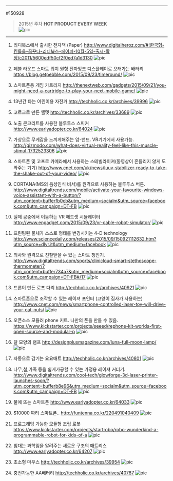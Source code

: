 
---  
#150928  
> 2015년 주차 **HOT PRODUCT EVERY WEEK**  
> ![pic](../image/MAIN.png)  

---  

1. 리디북스에서 출시한 전자책 (Paper)
http://www.digitalheroz.com/#!한국형-킨들을-꿈꾸다-리디북스-페이퍼-10월-5일-출시-확정/c2011/5600edf50cf2f0ed7a1d3130
![pic](../image/150928/1.png)

2. 페블 라운드 스마트 워치
원형 전자잉크 디스플레이로 오래가는 배터리
https://blog.getpebble.com/2015/09/23/timeround/
![pic](../image/150928/2.jpg)

3. 스마트폰용 게임 카트리지
http://thenextweb.com/gadgets/2015/09/21/you-might-need-a-cartridge-to-play-your-next-mobile-game/
![pic](../image/150928/3.png)

4. 13년간 타는 어린이용 자전거
http://techholic.co.kr/archives/39996
![pic](../image/150928/4.jpg)

5. 코르크로 만든 핼멧
http://techholic.co.kr/archives/33689
![pic](../image/150928/5.jpg)

6. 노출 콘크리트를 사용한 블루투스 스피커
http://www.earlyadopter.co.kr/64024
![pic](../image/150928/6.jpg)

7. 가상으로 무게감을 느끼게해주는 암-밴드. VR기기에서 사용가능.
http://gizmodo.com/what-does-virtual-reality-feel-like-this-muscle-stimul-1732523306
![pic](../image/150928/7.gif)

8. 스마트폰 및 고프로 카메라에서 사용하는 스테빌라이져(동영상이 흔들리지 않게 도와주는 기기)
http://www.cnet.com/uk/news/luuv-stabilizer-ready-to-take-the-shake-out-of-your-video/
![pic](../image/150928/8.png)

9. CORTANA(MS의 음성인식 비서)를 원격으로 사용하는 블루투스 버튼.
http://www.digitaltrends.com/mobile/activate-your-favourite-windows-voice-assistant-with-a-button/?utm_content=bufferfb0cb&utm_medium=socialm&utm_source=facebook.com&utm_campaign=DT-FB
![pic](../image/150928/9.png)

10. 실제 공중에서 이동하는 VR 헤드셋 시뮬레이터
http://www.engadget.com/2015/09/23/vr-cable-robot-simulator/
![pic](../image/150928/10.jpg)

11. 프린팅된 물체가 스스로 형태를 변경시키는 4-D technology
http://www.sciencedaily.com/releases/2015/09/150921112632.htm?utm_source=dlvr.it&utm_medium=facebook
![pic](../image/150928/11.jpg)

12. 의사와 원격으로 진찰받을 수 있는 스마트 청진기.
http://www.digitaltrends.com/sports/clinicloud-smart-stethoscope-thermometer/?utm_content=buffer734a7&utm_medium=socialm&utm_source=facebook.com&utm_campaign=DT-FB#/17
![pic](../image/150928/12.jpg)

13. 드론이 만든 로프 다리
http://techholic.co.kr/archives/40921
![pic](../image/150928/13.jpg)


14. 스마트폰으로 조작할 수 있는 레이져 포인터 (고양이 집사가 사용하는)
http://www.cnet.com/news/smartphone-controlled-laser-toy-will-drive-your-cat-nuts/
![pic](../image/150928/14.png)

15. 오픈소스 모듈러 phone 키트. 나만의 폰을 만들 수 있음. 
https://www.kickstarter.com/projects/seeed/rephone-kit-worlds-first-open-source-and-modular-p
![pic](../image/150928/15.jpg)


16. 달 모양의 램프
http://designplusmagazine.com/luna-full-moon-lamp/
![pic](../image/150928/16.png)

17. 자동으로 감기는 요요매트
http://techholic.co.kr/archives/40801
![pic](../image/150928/17.gif)

18. 나무,철,가죽 등을 쉽게가공할 수 있는 가정용 레이져 커터기.
http://www.digitaltrends.com/cool-tech/glowforge-3d-laser-printer-launches-soon/?utm_content=bufferb8e96&utm_medium=socialm&utm_source=facebook.com&utm_campaign=DT-FB
![pic](../image/150928/18.png)


19. 물에 뜨는 스마트폰
http://www.earlyadopter.co.kr/64033
![pic](../image/150928/19.gif)


20. $10000 짜리 스마트폰..
http://funtenna.co.kr/220491040409
![pic](../image/150928/20.png)

21. 프로그래밍 가능한 모듈형 조립 로봇
https://www.kickstarter.com/projects/startrobo/robo-wunderkind-a-programmable-robot-for-kids-of-a
![pic](../image/150928/21.jpg)


22. 침대는 과학임을 알려주는 새로운 구조의 매트리스
http://www.earlyadopter.co.kr/64207
![pic](../image/150928/22.gif)

23. 초소형 마우스
http://techholic.co.kr/archives/39954
![pic](../image/150928/23.jpg)

24. 충전가능한 AA배터리
http://techholic.co.kr/archives/40787
![pic](../image/150928/24.jpg)

